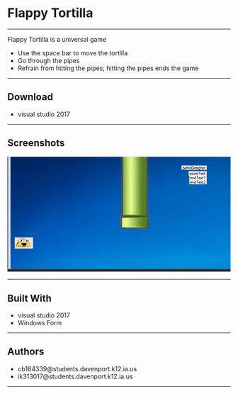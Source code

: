 <h1>Flappy Tortilla</h1>
<hr>
<p>Flappy Tortilla is a universal game</p>
<ul>
  <li>Use the space bar to move the tortilla</li>
  <li>Go through the pipes</li>
  <li>Refrain from hitting the pipes; hitting the pipes ends the game</li>
</ul>
<hr>
<h2>Download</h2>
<ul>
  <li>visual studio 2017</li>
</ul>
<hr>
<h2>Screenshots</h2>
<img src="screenshot.PNG" alt="outlook">
<hr>
<h2>Built With</h2>
<ul>
  <li>visual studio 2017</li>
  <li>Windows Form</li>
</ul>
<hr>
<h2>Authors</h2>
<ul>
  <li>cb164339@students.davenport.k12.ia.us</li>
  <li>ik313017@students.davenport.k12.ia.us</li>
</ul>
<hr>
